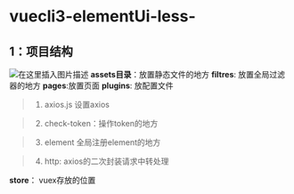 # vuecli3-elementUi-less-
## 1：项目结构
 ![在这里插入图片描述](https://img-blog.csdnimg.cn/20181122105846892.png?x-oss-process=image/watermark,type_ZmFuZ3poZW5naGVpdGk,shadow_10,text_aHR0cHM6Ly9ibG9nLmNzZG4ubmV0L3FxXzM4ODUwMDU4,size_16,color_FFFFFF,t_70)
 **assets目录**：放置静态文件的地方
 **filtres**: 放置全局过滤器的地方
 **pages**:放置页面
 **plugins**: 放配置文件    
> 1. axios.js  设置axios

> 2. check-token：操作token的地方

> 3. element 全局注册element的地方

> 4. http: axios的二次封装请求中转处理

**store**： vuex存放的位置

 

